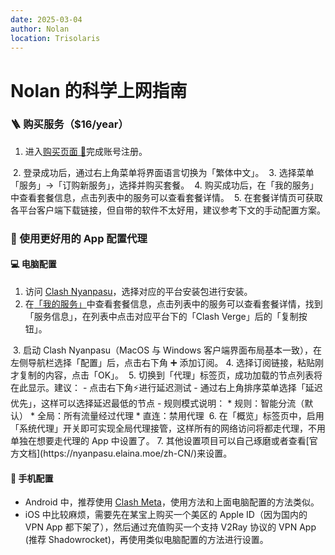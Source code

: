 ```yaml
---
date: 2025-03-04
author: Nolan
location: Trisolaris
---
```

# Nolan 的科学上网指南

### 🪜 购买服务（$16/year）

1. 进入[购买页面 🛒](https://store.holytech.tech/aff.php?aff=6801)完成账号注册。
<img :src="$withBase('/images/holy-0.png')" loading="lazy">
2. 登录成功后，通过右上角菜单将界面语言切换为「繁体中文」。
<img :src="$withBase('/images/holy-lang.png')" loading="lazy">
3. 选择菜单「服务」->「订购新服务」，选择并购买套餐。
<img :src="$withBase('/images/holy-service.png')" loading="lazy">
4. 购买成功后，在「我的服务」中查看套餐信息，点击列表中的服务可以查看套餐详情。
<img :src="$withBase('/images/holy-mine.png')" loading="lazy">
5. 在套餐详情页可获取各平台客户端下载链接，但自带的软件不太好用，建议参考下文的手动配置方案。
<img :src="$withBase('/images/holy-app.png')" loading="lazy">

### 🚀 使用更好用的 App 配置代理

#### 💻 电脑配置

1. 访问 [Clash Nyanpasu](https://nyanpasu.elaina.moe/zh-CN/)，选择对应的平台安装包进行安装。
2. 在[「我的服务」](https://store.holytech.tech/clientarea.php?action=services)中查看套餐信息，点击列表中的服务可以查看套餐详情，找到「服务信息」，在列表中点击对应平台下的「Clash Verge」后的「复制按钮」。
<img :src="$withBase('/images/holy-config-2.png')" loading="lazy">
3. 启动 Clash Nyanpasu（MacOS 与 Windows 客户端界面布局基本一致），在左侧导航栏选择「配置」后，点击右下角 ➕ 添加订阅。
4. 选择订阅链接，粘贴刚才复制的内容，点击「OK」。
<img :src="$withBase('/images/holy-config-3.png')" loading="lazy">
5. 切换到「代理」标签页，成功加载的节点列表将在此显示。建议：
   - 点击右下角⚡️进行延迟测试
   - 通过右上角排序菜单选择「延迟优先」，这样可以选择延迟最低的节点
   - 规则模式说明：
     * 规则：智能分流（默认）
     * 全局：所有流量经过代理
     * 直连：禁用代理
<img :src="$withBase('/images/holy-config-4.png')" loading="lazy">
6. 在「概览」标签页中，启用「系统代理」开关即可实现全局代理接管，这样所有的网络访问将都走代理，不用单独在想要走代理的 App 中设置了。
7. 其他设置项目可以自己琢磨或者查看[官方文档](https://nyanpasu.elaina.moe/zh-CN/)来设置。

#### 📱 手机配置

+ Android 中，推荐使用 [Clash Meta](https://wiki.metacubex.one/)，使用方法和上面电脑配置的方法类似。
+ iOS 中比较麻烦，需要先在某宝上购买一个美区的 Apple ID（因为国内的 VPN App 都下架了），然后通过充值购买一个支持 V2Ray 协议的 VPN App (推荐 Shadowrocket)，再使用类似电脑配置的方法进行设置。
